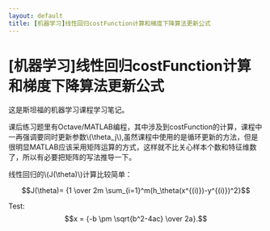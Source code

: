 ```yaml
---
layout: default
title: [机器学习]线性回归costFunction计算和梯度下降算法更新公式
---
```

\[机器学习\]线性回归costFunction计算和梯度下降算法更新公式
===============
这是斯坦福的机器学习课程学习笔记。

课后练习题里有Octave/MATLAB编程，其中涉及到costFunction的计算，课程中一再强调要同时更新参数\\(\theta_j\\),虽然课程中使用的是循环更新的方法，但是很明显MATLAB应该采用矩阵运算的方式，这样就不比关心样本个数和特征维数了，所以有必要把矩阵的写法推导一下。

线性回归的\\(J(\theta)\\)计算比较简单：

$$J(\theta)= {1 \over 2m \sum_{i=1}^m(h_\theta(x^{(i)})-y^{(i)})^2}$$



Test:
$$x = {-b \pm \sqrt{b^2-4ac} \over 2a}.$$
